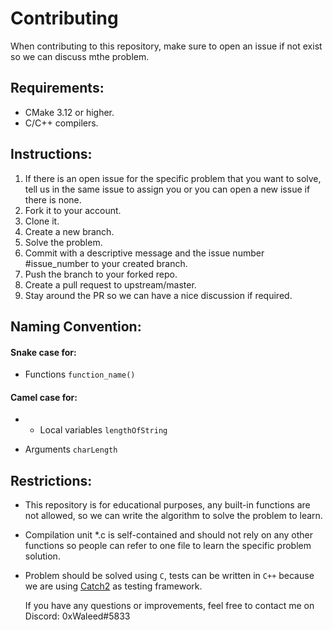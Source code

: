 # Contributing

When contributing to this repository, make sure to open an issue if not exist so we can discuss mthe problem.

## Requirements:

- CMake 3.12 or higher.
- C/C++ compilers.



## Instructions:

1. If there is an open issue for the specific problem that you want to solve, tell us in the same issue to assign you or you can open a new issue if there is none. 
2. Fork it to your account.
3. Clone it.
4. Create a new branch.
5. Solve the problem.
6. Commit with a descriptive message and the issue number #issue_number to your created branch.
7. Push the branch to your forked repo.
8. Create a pull request to upstream/master.
9. Stay around the PR so we can have a nice discussion if required.



## Naming Convention:

#### Snake case for:

- Functions `function_name()`

#### Camel case for:

- - Local variables `lengthOfString`

- Arguments `charLength`



## Restrictions:

- This repository is for educational purposes, any built-in functions are not allowed, so we can write the algorithm to solve the problem to learn.

- Compilation unit *.c is self-contained and should not rely on any other functions so people can refer to one file to learn the specific problem solution.

- Problem should be solved using `C`, tests can be written in `C++` because we are using [Catch2](https://github.com/catchorg/Catch2) as testing framework.

  

  If you have any questions or improvements, feel free to contact me on Discord: 0xWaleed#5833

  